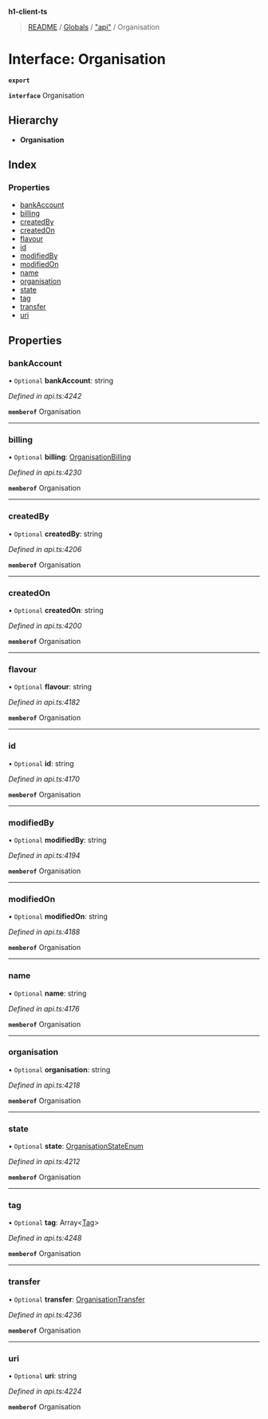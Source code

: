 **h1-client-ts**

> [README](../README.md) / [Globals](../globals.md) / ["api"](../modules/_api_.md) / Organisation

# Interface: Organisation

**`export`** 

**`interface`** Organisation

## Hierarchy

* **Organisation**

## Index

### Properties

* [bankAccount](_api_.organisation.md#bankaccount)
* [billing](_api_.organisation.md#billing)
* [createdBy](_api_.organisation.md#createdby)
* [createdOn](_api_.organisation.md#createdon)
* [flavour](_api_.organisation.md#flavour)
* [id](_api_.organisation.md#id)
* [modifiedBy](_api_.organisation.md#modifiedby)
* [modifiedOn](_api_.organisation.md#modifiedon)
* [name](_api_.organisation.md#name)
* [organisation](_api_.organisation.md#organisation)
* [state](_api_.organisation.md#state)
* [tag](_api_.organisation.md#tag)
* [transfer](_api_.organisation.md#transfer)
* [uri](_api_.organisation.md#uri)

## Properties

### bankAccount

• `Optional` **bankAccount**: string

*Defined in api.ts:4242*

**`memberof`** Organisation

___

### billing

• `Optional` **billing**: [OrganisationBilling](_api_.organisationbilling.md)

*Defined in api.ts:4230*

**`memberof`** Organisation

___

### createdBy

• `Optional` **createdBy**: string

*Defined in api.ts:4206*

**`memberof`** Organisation

___

### createdOn

• `Optional` **createdOn**: string

*Defined in api.ts:4200*

**`memberof`** Organisation

___

### flavour

• `Optional` **flavour**: string

*Defined in api.ts:4182*

**`memberof`** Organisation

___

### id

• `Optional` **id**: string

*Defined in api.ts:4170*

**`memberof`** Organisation

___

### modifiedBy

• `Optional` **modifiedBy**: string

*Defined in api.ts:4194*

**`memberof`** Organisation

___

### modifiedOn

• `Optional` **modifiedOn**: string

*Defined in api.ts:4188*

**`memberof`** Organisation

___

### name

• `Optional` **name**: string

*Defined in api.ts:4176*

**`memberof`** Organisation

___

### organisation

• `Optional` **organisation**: string

*Defined in api.ts:4218*

**`memberof`** Organisation

___

### state

• `Optional` **state**: [OrganisationStateEnum](../enums/_api_.organisationstateenum.md)

*Defined in api.ts:4212*

**`memberof`** Organisation

___

### tag

• `Optional` **tag**: Array\<[Tag](_api_.tag.md)>

*Defined in api.ts:4248*

**`memberof`** Organisation

___

### transfer

• `Optional` **transfer**: [OrganisationTransfer](_api_.organisationtransfer.md)

*Defined in api.ts:4236*

**`memberof`** Organisation

___

### uri

• `Optional` **uri**: string

*Defined in api.ts:4224*

**`memberof`** Organisation
